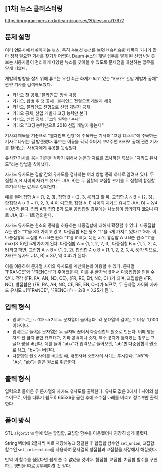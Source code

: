 ## [1차] 뉴스 클러스터링

https://programmers.co.kr/learn/courses/30/lessons/17677

## 문제 설명

여러 언론사에서 쏟아지는 뉴스, 특히 속보성 뉴스를 보면 비슷비슷한 제목의 기사가 많아 정작 필요한 기사를 찾기가 어렵다. Daum 뉴스의 개발 업무를 맡게 된 신입사원 튜브는 사용자들이 편리하게 다양한 뉴스를 찾아볼 수 있도록 문제점을 개선하는 업무를 맡게 되었다.

개발의 방향을 잡기 위해 튜브는 우선 최근 화제가 되고 있는 "카카오 신입 개발자 공채" 관련 기사를 검색해보았다.

- 카카오 첫 공채..'블라인드' 방식 채용
- 카카오, 합병 후 첫 공채.. 블라인드 전형으로 개발자 채용
- 카카오, 블라인드 전형으로 신입 개발자 공채
- 카카오 공채, 신입 개발자 코딩 능력만 본다
- 카카오, 신입 공채.. "코딩 실력만 본다"
- 카카오 "코딩 능력만으로 2018 신입 개발자 뽑는다"

기사의 제목을 기준으로 "블라인드 전형"에 주목하는 기사와 "코딩 테스트"에 주목하는 기사로 나뉘는 걸 발견했다. 튜브는 이들을 각각 묶어서 보여주면 카카오 공채 관련 기사를 찾아보는 사용자에게 유용할 듯싶었다.

유사한 기사를 묶는 기준을 정하기 위해서 논문과 자료를 조사하던 튜브는 "자카드 유사도"라는 방법을 찾아냈다.

자카드 유사도는 집합 간의 유사도를 검사하는 여러 방법 중의 하나로 알려져 있다. 두 집합 A, B 사이의 자카드 유사도 J(A, B)는 두 집합의 교집합 크기를 두 집합의 합집합 크기로 나눈 값으로 정의된다.

예를 들어 집합 A = {1, 2, 3}, 집합 B = {2, 3, 4}라고 할 때, 교집합 A ∩ B = {2, 3}, 합집합 A ∪ B = {1, 2, 3, 4}이 되므로, 집합 A, B 사이의 자카드 유사도 J(A, B) = 2/4 = 0.5가 된다. 집합 A와 집합 B가 모두 공집합일 경우에는 나눗셈이 정의되지 않으니 따로 J(A, B) = 1로 정의한다.

자카드 유사도는 원소의 중복을 허용하는 다중집합에 대해서 확장할 수 있다. 다중집합 A는 원소 "1"을 3개 가지고 있고, 다중집합 B는 원소 "1"을 5개 가지고 있다고 하자. 이 다중집합의 교집합 A ∩ B는 원소 "1"을 min(3, 5)인 3개, 합집합 A ∪ B는 원소 "1"을 max(3, 5)인 5개 가지게 된다. 다중집합 A = {1, 1, 2, 2, 3}, 다중집합 B = {1, 2, 2, 4, 5}라고 하면, 교집합 A ∩ B = {1, 2, 2}, 합집합 A ∪ B = {1, 1, 2, 2, 3, 4, 5}가 되므로, 자카드 유사도 J(A, B) = 3/7, 약 0.42가 된다.

이를 이용하여 문자열 사이의 유사도를 계산하는데 이용할 수 있다. 문자열 "FRANCE"와 "FRENCH"가 주어졌을 때, 이를 두 글자씩 끊어서 다중집합을 만들 수 있다. 각각 {FR, RA, AN, NC, CE}, {FR, RE, EN, NC, CH}가 되며, 교집합은 {FR, NC}, 합집합은 {FR, RA, AN, NC, CE, RE, EN, CH}가 되므로, 두 문자열 사이의 자카드 유사도 J("FRANCE", "FRENCH") = 2/8 = 0.25가 된다.

## 입력 형식

- 입력으로는 str1과 str2의 두 문자열이 들어온다. 각 문자열의 길이는 2 이상, 1,000 이하이다.
- 입력으로 들어온 문자열은 두 글자씩 끊어서 다중집합의 원소로 만든다. 이때 영문자로 된 글자 쌍만 유효하고, 기타 공백이나 숫자, 특수 문자가 들어있는 경우는 그 글자 쌍을 버린다. 예를 들어 "ab+"가 입력으로 들어오면, "ab"만 다중집합의 원소로 삼고, "b+"는 버린다.
- 다중집합 원소 사이를 비교할 때, 대문자와 소문자의 차이는 무시한다. "AB"와 "Ab", "ab"는 같은 원소로 취급한다.

## 출력 형식

입력으로 들어온 두 문자열의 자카드 유사도를 출력한다. 유사도 값은 0에서 1 사이의 실수이므로, 이를 다루기 쉽도록 65536을 곱한 후에 소수점 아래를 버리고 정수부만 출력한다.

## 풀이 방식

STL ```algorithm``` 안에 있는 합집합, 교집합 함수를 이용했더니 굉장히 쉽게 풀렸다.

String 벡터에 2글자씩 따로 저장해놓고 정렬한 후 합집합 함수인 ```set_union```, 교집합 함수인 ```set_interection```을 사용하여 문자열의 합집합과 교집합을 저장해서 해결했다.

만약 이 함수를 몰랐다면 쉽게 풀 수 없었을 것이다. 합집합, 교집합, 차집합 함수를 구현하는 방법을 따로 공부해야할 것 같다.